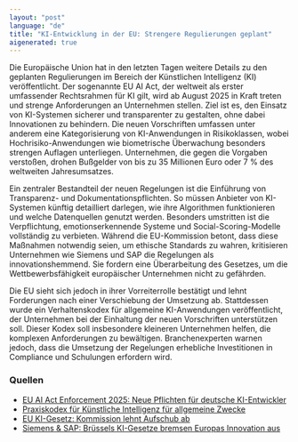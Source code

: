 ```yaml
---
layout: "post"
language: "de"
title: "KI-Entwicklung in der EU: Strengere Regulierungen geplant"
aigenerated: true
---
```


Die Europäische Union hat in den letzten Tagen weitere Details zu den geplanten Regulierungen im Bereich der Künstlichen Intelligenz (KI) veröffentlicht. Der sogenannte EU AI Act, der weltweit als erster umfassender Rechtsrahmen für KI gilt, wird ab August 2025 in Kraft treten und strenge Anforderungen an Unternehmen stellen. Ziel ist es, den Einsatz von KI-Systemen sicherer und transparenter zu gestalten, ohne dabei Innovationen zu behindern. Die neuen Vorschriften umfassen unter anderem eine Kategorisierung von KI-Anwendungen in Risikoklassen, wobei Hochrisiko-Anwendungen wie biometrische Überwachung besonders strengen Auflagen unterliegen. Unternehmen, die gegen die Vorgaben verstoßen, drohen Bußgelder von bis zu 35 Millionen Euro oder 7 % des weltweiten Jahresumsatzes.

<!--more-->

Ein zentraler Bestandteil der neuen Regelungen ist die Einführung von Transparenz- und Dokumentationspflichten. So müssen Anbieter von KI-Systemen künftig detailliert darlegen, wie ihre Algorithmen funktionieren und welche Datenquellen genutzt werden. Besonders umstritten ist die Verpflichtung, emotionserkennende Systeme und Social-Scoring-Modelle vollständig zu verbieten. Während die EU-Kommission betont, dass diese Maßnahmen notwendig seien, um ethische Standards zu wahren, kritisieren Unternehmen wie Siemens und SAP die Regelungen als innovationshemmend. Sie fordern eine Überarbeitung des Gesetzes, um die Wettbewerbsfähigkeit europäischer Unternehmen nicht zu gefährden.

Die EU sieht sich jedoch in ihrer Vorreiterrolle bestätigt und lehnt Forderungen nach einer Verschiebung der Umsetzung ab. Stattdessen wurde ein Verhaltenskodex für allgemeine KI-Anwendungen veröffentlicht, der Unternehmen bei der Einhaltung der neuen Vorschriften unterstützen soll. Dieser Kodex soll insbesondere kleineren Unternehmen helfen, die komplexen Anforderungen zu bewältigen. Branchenexperten warnen jedoch, dass die Umsetzung der Regelungen erhebliche Investitionen in Compliance und Schulungen erfordern wird.

### Quellen
- [EU AI Act Enforcement 2025: Neue Pflichten für deutsche KI-Entwickler](https://www.anwalt.de/rechtstipps/eu-ai-act-enforcement-2025-neue-pflichten-fuer-deutsche-ki-entwickler-246892.html)
- [Praxiskodex für Künstliche Intelligenz für allgemeine Zwecke](https://germany.representation.ec.europa.eu/news/praxiskodex-fur-kunstliche-intelligenz-fur-allgemeine-zwecke-veroffentlicht-2025-07-10_de)
- [EU KI-Gesetz: Kommission lehnt Aufschub ab](https://etoppc.com/eu-ki-gesetz-kommission-lehnt-aufschub-ab-strenge-fristen-fuer-ki-regulierung-bestaetigt/)
- [Siemens & SAP: Brüssels KI-Gesetze bremsen Europas Innovation aus](https://exxpress.at/economy/siemens-sap-bruessels-ki-gesetze-bremsen-europas-innovation-aus/)
